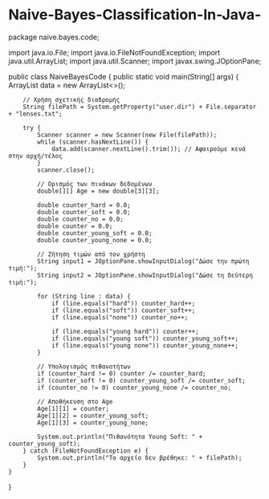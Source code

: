 # Naive-Bayes-Classification-In-Java-
package naive.bayes.code;

import java.io.File;
import java.io.FileNotFoundException;
import java.util.ArrayList;
import java.util.Scanner;
import javax.swing.JOptionPane;

public class NaiveBayesCode {
    public static void main(String[] args) {
        ArrayList<String> data = new ArrayList<>();
        
        // Χρήση σχετικής διαδρομής
        String filePath = System.getProperty("user.dir") + File.separator + "lenses.txt";
        
        try {
            Scanner scanner = new Scanner(new File(filePath));
            while (scanner.hasNextLine()) {
                data.add(scanner.nextLine().trim()); // Αφαιρούμε κενά στην αρχή/τέλος
            }
            scanner.close();

            // Ορισμός των πινάκων δεδομένων
            double[][] Age = new double[3][3];
            
            double counter_hard = 0.0;
            double counter_soft = 0.0;
            double counter_no = 0.0;
            double counter = 0.0;
            double counter_young_soft = 0.0;
            double counter_young_none = 0.0;

            // Ζήτηση τιμών από τον χρήστη
            String input1 = JOptionPane.showInputDialog("Δώσε την πρώτη τιμή:");
            String input2 = JOptionPane.showInputDialog("Δώσε τη δεύτερη τιμή:");

            for (String line : data) {
                if (line.equals("hard")) counter_hard++;
                if (line.equals("soft")) counter_soft++;
                if (line.equals("none")) counter_no++;

                if (line.equals("young hard")) counter++;
                if (line.equals("young soft")) counter_young_soft++;
                if (line.equals("young none")) counter_young_none++;
            }

            // Υπολογισμός πιθανοτήτων
            if (counter_hard != 0) counter /= counter_hard;
            if (counter_soft != 0) counter_young_soft /= counter_soft;
            if (counter_no != 0) counter_young_none /= counter_no;

            // Αποθήκευση στο Age
            Age[1][1] = counter;
            Age[1][2] = counter_young_soft;
            Age[1][3] = counter_young_none;

            System.out.println("Πιθανότητα Young Soft: " + counter_young_soft);
        } catch (FileNotFoundException e) {
            System.out.println("Το αρχείο δεν βρέθηκε: " + filePath);
        }
    }
}

